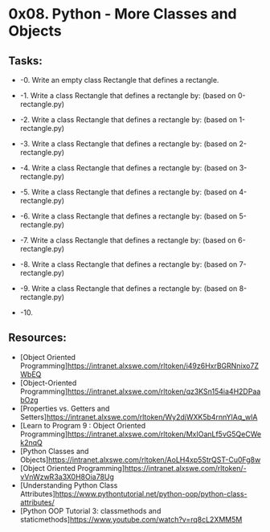 # 0x08. Python - More Classes and Objects 

## Tasks:
* -0. Write an empty class Rectangle that defines a rectangle.

* -1. Write a class Rectangle that defines a rectangle by: (based on 0-rectangle.py) 

* -2. Write a class Rectangle that defines a rectangle by: (based on 1-rectangle.py)

* -3. Write a class Rectangle that defines a rectangle by: (based on 2-rectangle.py)

* -4. Write a class Rectangle that defines a rectangle by: (based on 3-rectangle.py)

* -5. Write a class Rectangle that defines a rectangle by: (based on 4-rectangle.py)

* -6. Write a class Rectangle that defines a rectangle by: (based on 5-rectangle.py)

* -7. Write a class Rectangle that defines a rectangle by: (based on 6-rectangle.py)

* -8. Write a class Rectangle that defines a rectangle by: (based on 7-rectangle.py)

* -9. Write a class Rectangle that defines a rectangle by: (based on 8-rectangle.py)

* -10.

## Resources:
* [Object Oriented Programming]https://intranet.alxswe.com/rltoken/i49z6HxrBGRNnixo7ZWbEQ
* [Object-Oriented Programming]https://intranet.alxswe.com/rltoken/qz3KSn154ia4H2DPaabOzg
* [Properties vs. Getters and Setters]https://intranet.alxswe.com/rltoken/Wy2djWXK5b4rnnYlAq_wlA
* [Learn to Program 9 : Object Oriented Programming]https://intranet.alxswe.com/rltoken/MxIOanLf5vG5QeCWek2nqQ
* [Python Classes and Objects]https://intranet.alxswe.com/rltoken/AoLH4xp5StrQST-Cu0Fg8w
* [Object Oriented Programming]https://intranet.alxswe.com/rltoken/-vVnWzwR3a3X0H8Oia78Ug
* [Understanding Python Class Attributes]https://www.pythontutorial.net/python-oop/python-class-attributes/
* [Python OOP Tutorial 3: classmethods and staticmethods]https://www.youtube.com/watch?v=rq8cL2XMM5M
